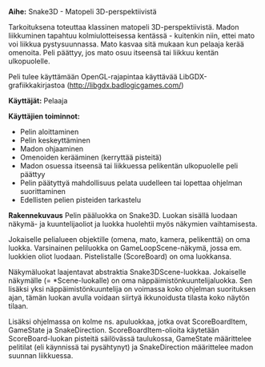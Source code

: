 **Aihe:** Snake3D - Matopeli 3D-perspektiivistä

Tarkoituksena toteuttaa klassinen matopeli 3D-perspektiivistä. 
Madon liikkuminen tapahtuu kolmiulotteisessa kentässä - kuitenkin niin, ettei mato voi liikkua pystysuunnassa. Mato kasvaa 
sitä mukaan kun pelaaja kerää omenoita.
Peli päättyy, jos mato osuu itseensä tai liikkuu kentän ulkopuolelle.

Peli tulee käyttämään OpenGL-rajapintaa käyttävää LibGDX-grafiikkakirjastoa (http://libgdx.badlogicgames.com/)

**Käyttäjät:** Pelaaja

**Käyttäjien toiminnot:**
- Pelin aloittaminen
- Pelin keskeyttäminen
- Madon ohjaaminen
- Omenoiden kerääminen (kerryttää pisteitä)
- Madon osuessa itseensä tai liikkuessa pelikentän ulkopuolelle peli päättyy
- Pelin päätyttyä mahdollisuus pelata uudelleen tai lopettaa ohjelman suorittaminen
- Edellisten pelien pisteiden tarkastelu

**Rakennekuvaus**
Pelin pääluokka on Snake3D. Luokan sisällä luodaan näkymä- ja kuuntelijaoliot ja luokka huolehtii myös näkymien vaihtamisesta. 

Jokaiselle pelialueen objektille (omena, mato, kamera, pelikenttä) on oma luokka. Varsinainen peliluokka on GameLoopScene-näkymä, jossa em. luokkien oliot luodaan. Pistelistalle (ScoreBoard) on oma luokkansa.

Näkymäluokat laajentavat abstraktia Snake3DScene-luokkaa. Jokaiselle näkymälle (= *Scene-luokalle) on oma näppäimistönkuuntelijaluokka. Sen lisäksi yksi näppäimistönkuuntelija on voimassa koko ohjelman suorituksen ajan, tämän luokan avulla voidaan siirtyä ikkunoidusta tilasta koko näytön tilaan.

Lisäksi ohjelmassa on kolme ns. apuluokkaa, jotka ovat ScoreBoardItem, GameState ja SnakeDirection. ScoreBoardItem-olioita käytetään ScoreBoard-luokan pisteitä säilövässä taulukossa, GameState määrittelee pelitilat (eli käynnissä tai pysähtynyt) ja SnakeDirection määrittelee madon suunnan liikkuessa.
